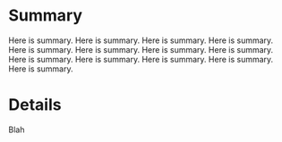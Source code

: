 # Summary

Here is summary. Here is summary. Here is summary. Here is summary. Here is summary. Here is summary. Here is summary. Here is summary. Here is summary. Here is summary. Here is summary. Here is summary. Here is summary. 
  
  
  
# Details

Blah
